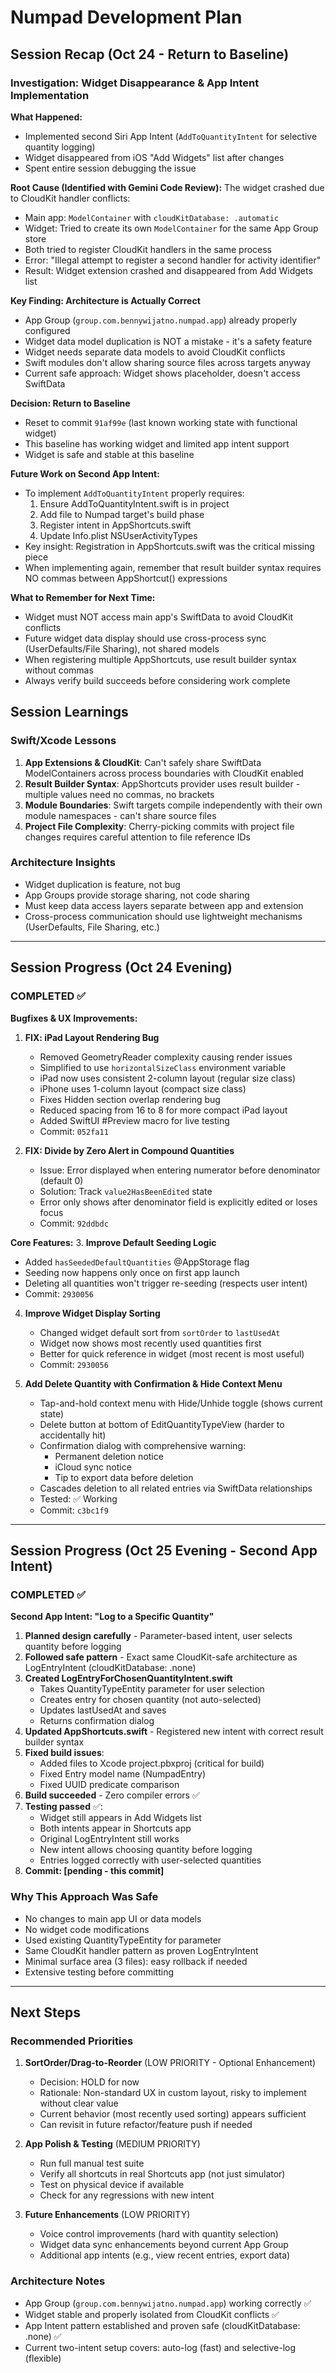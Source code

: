 # Numpad Development Plan

## Session Recap (Oct 24 - Return to Baseline)

### Investigation: Widget Disappearance & App Intent Implementation

**What Happened:**
- Implemented second Siri App Intent (`AddToQuantityIntent` for selective quantity logging)
- Widget disappeared from iOS "Add Widgets" list after changes
- Spent entire session debugging the issue

**Root Cause (Identified with Gemini Code Review):**
The widget crashed due to CloudKit handler conflicts:
- Main app: `ModelContainer` with `cloudKitDatabase: .automatic`
- Widget: Tried to create its own `ModelContainer` for the same App Group store
- Both tried to register CloudKit handlers in the same process
- Error: "Illegal attempt to register a second handler for activity identifier"
- Result: Widget extension crashed and disappeared from Add Widgets list

**Key Finding: Architecture is Actually Correct**
- App Group (`group.com.bennywijatno.numpad.app`) already properly configured
- Widget data model duplication is NOT a mistake - it's a safety feature
- Widget needs separate data models to avoid CloudKit conflicts
- Swift modules don't allow sharing source files across targets anyway
- Current safe approach: Widget shows placeholder, doesn't access SwiftData

**Decision: Return to Baseline**
- Reset to commit `91af99e` (last known working state with functional widget)
- This baseline has working widget and limited app intent support
- Widget is safe and stable at this baseline

**Future Work on Second App Intent:**
- To implement `AddToQuantityIntent` properly requires:
  1. Ensure AddToQuantityIntent.swift is in project
  2. Add file to Numpad target's build phase
  3. Register intent in AppShortcuts.swift
  4. Update Info.plist NSUserActivityTypes
- Key insight: Registration in AppShortcuts.swift was the critical missing piece
- When implementing again, remember that result builder syntax requires NO commas between AppShortcut() expressions

**What to Remember for Next Time:**
- Widget must NOT access main app's SwiftData to avoid CloudKit conflicts
- Future widget data display should use cross-process sync (UserDefaults/File Sharing), not shared models
- When registering multiple AppShortcuts, use result builder syntax without commas
- Always verify build succeeds before considering work complete

## Session Learnings

### Swift/Xcode Lessons
1. **App Extensions & CloudKit**: Can't safely share SwiftData ModelContainers across process boundaries with CloudKit enabled
2. **Result Builder Syntax**: AppShortcuts provider uses result builder - multiple values need no commas, no brackets
3. **Module Boundaries**: Swift targets compile independently with their own module namespaces - can't share source files
4. **Project File Complexity**: Cherry-picking commits with project file changes requires careful attention to file reference IDs

### Architecture Insights
- Widget duplication is feature, not bug
- App Groups provide storage sharing, not code sharing
- Must keep data access layers separate between app and extension
- Cross-process communication should use lightweight mechanisms (UserDefaults, File Sharing, etc.)

---

## Session Progress (Oct 24 Evening)

### COMPLETED ✅

**Bugfixes & UX Improvements:**
1. **FIX: iPad Layout Rendering Bug**
   - Removed GeometryReader complexity causing render issues
   - Simplified to use `horizontalSizeClass` environment variable
   - iPad now uses consistent 2-column layout (regular size class)
   - iPhone uses 1-column layout (compact size class)
   - Fixes Hidden section overlap rendering bug
   - Reduced spacing from 16 to 8 for more compact iPad layout
   - Added SwiftUI #Preview macro for live testing
   - Commit: `052fa11`

2. **FIX: Divide by Zero Alert in Compound Quantities**
   - Issue: Error displayed when entering numerator before denominator (default 0)
   - Solution: Track `value2HasBeenEdited` state
   - Error only shows after denominator field is explicitly edited or loses focus
   - Commit: `92ddbdc`

**Core Features:**
3. **Improve Default Seeding Logic**
   - Added `hasSeededDefaultQuantities` @AppStorage flag
   - Seeding now happens only once on first app launch
   - Deleting all quantities won't trigger re-seeding (respects user intent)
   - Commit: `2930056`

4. **Improve Widget Display Sorting**
   - Changed widget default sort from `sortOrder` to `lastUsedAt`
   - Widget now shows most recently used quantities first
   - Better for quick reference in widget (most recent is most useful)
   - Commit: `2930056`

5. **Add Delete Quantity with Confirmation & Hide Context Menu**
   - Tap-and-hold context menu with Hide/Unhide toggle (shows current state)
   - Delete button at bottom of EditQuantityTypeView (harder to accidentally hit)
   - Confirmation dialog with comprehensive warning:
     - Permanent deletion notice
     - iCloud sync notice
     - Tip to export data before deletion
   - Cascades deletion to all related entries via SwiftData relationships
   - Tested: ✅ Working
   - Commit: `c3bc1f9`

---

## Session Progress (Oct 25 Evening - Second App Intent)

### COMPLETED ✅

**Second App Intent: "Log to a Specific Quantity"**
1. **Planned design carefully** - Parameter-based intent, user selects quantity before logging
2. **Followed safe pattern** - Exact same CloudKit-safe architecture as LogEntryIntent (cloudKitDatabase: .none)
3. **Created LogEntryForChosenQuantityIntent.swift**
   - Takes QuantityTypeEntity parameter for user selection
   - Creates entry for chosen quantity (not auto-selected)
   - Updates lastUsedAt and saves
   - Returns confirmation dialog
4. **Updated AppShortcuts.swift** - Registered new intent with correct result builder syntax
5. **Fixed build issues**:
   - Added files to Xcode project.pbxproj (critical for build)
   - Fixed Entry model name (NumpadEntry)
   - Fixed UUID predicate comparison
6. **Build succeeded** - Zero compiler errors ✅
7. **Testing passed** ✅:
   - Widget still appears in Add Widgets list
   - Both intents appear in Shortcuts app
   - Original LogEntryIntent still works
   - New intent allows choosing quantity before logging
   - Entries logged correctly with user-selected quantities
8. **Commit: [pending - this commit]**

### Why This Approach Was Safe
- No changes to main app UI or data models
- No widget code modifications
- Used existing QuantityTypeEntity for parameter
- Same CloudKit handler pattern as proven LogEntryIntent
- Minimal surface area (3 files): easy rollback if needed
- Extensive testing before committing

---

## Next Steps

### Recommended Priorities

1. **SortOrder/Drag-to-Reorder** (LOW PRIORITY - Optional Enhancement)
   - Decision: HOLD for now
   - Rationale: Non-standard UX in custom layout, risky to implement without clear value
   - Current behavior (most recently used sorting) appears sufficient
   - Can revisit in future refactor/feature push if needed

2. **App Polish & Testing** (MEDIUM PRIORITY)
   - Run full manual test suite
   - Verify all shortcuts in real Shortcuts app (not just simulator)
   - Test on physical device if available
   - Check for any regressions with new intent

3. **Future Enhancements** (LOW PRIORITY)
   - Voice control improvements (hard with quantity selection)
   - Widget data sync enhancements beyond current App Group
   - Additional app intents (e.g., view recent entries, export data)

### Architecture Notes
- App Group (`group.com.bennywijatno.numpad.app`) working correctly ✅
- Widget stable and properly isolated from CloudKit conflicts ✅
- App Intent pattern established and proven safe (cloudKitDatabase: .none) ✅
- Current two-intent setup covers: auto-log (fast) and selective-log (flexible)
